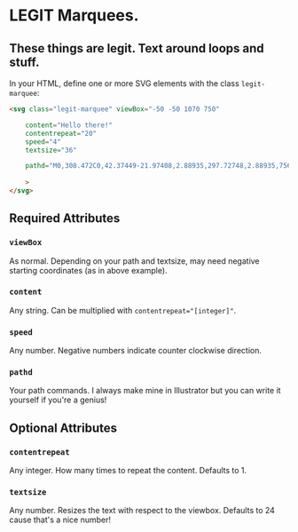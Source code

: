 # LEGIT Marquees.
## These things are legit. Text around loops and stuff.

In your HTML, define one or more SVG elements with the class `legit-marquee`:

```html
<svg class="legit-marquee" viewBox="-50 -50 1070 750"

	content="Hello there!"
	contentrepeat="20"
	speed="4"
	textsize="36"

	pathd="M0,308.472C0,42.37449-21.97408,2.88935,297.72748,2.88935,756.65714,2.88935,1000-47.62774,1000,273.8001c0,281.209,14.092,325.62847-315,325.62847C12.2623,599.42857,0,652.97177,0,308.472Z"
	
	>
</svg>
```


## Required Attributes

### `viewBox`

As normal. Depending on your path and textsize, may need negative starting coordinates (as in above example).

### `content`

Any string. Can be multiplied with `contentrepeat="[integer]"`.

### `speed`

Any number. Negative numbers indicate counter clockwise direction.

### `pathd`

Your path commands. I always make mine in Illustrator but you can write it yourself if you're a genius!


## Optional Attributes

### `contentrepeat`

Any integer. How many times to repeat the content. Defaults to 1.

### `textsize`

Any number. Resizes the text with respect to the viewbox. Defaults to 24 cause that's a nice number!